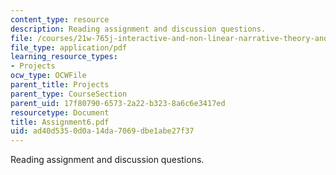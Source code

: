 ```yaml
---
content_type: resource
description: Reading assignment and discussion questions.
file: /courses/21w-765j-interactive-and-non-linear-narrative-theory-and-practice-spring-2004/ad40d5350d0a14da7069dbe1abe27f37_Assignment6.pdf
file_type: application/pdf
learning_resource_types:
- Projects
ocw_type: OCWFile
parent_title: Projects
parent_type: CourseSection
parent_uid: 17f80790-6573-2a22-b323-8a6c6e3417ed
resourcetype: Document
title: Assignment6.pdf
uid: ad40d535-0d0a-14da-7069-dbe1abe27f37
---
```

Reading assignment and discussion questions.

